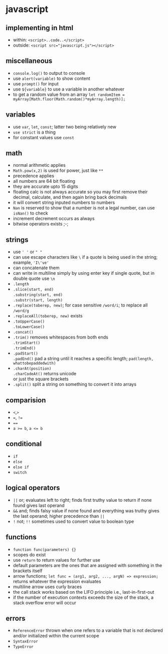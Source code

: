 # javascript

## implementing in html
* within: `<script>..code..</script>`  
* outside: `<script src="javascript.js"></script>`  

## miscellaneous
* `console.log()` to output to console
* use `alert(variable)` to show content
* use `prompt()` for input
* use `${variable}` to use a variable in another whatever
* to get a random value from an array `let randomItem = myArray[Math.floor(Math.random()*myArray.length)];`

## variables
* use `var`, `let`, `const`; latter two being relatively new  
* `use strict` is a thing  
* for constant values use `const`

## math
* normal arithmetic applies
* `Math.pow(x,2)` is used for power, just like `**`
* precedence applies
* all numbers are 64 bit floating
* they are accurate upto 15 digits
* floating calc is not always accurate so you may first remove their decimal, calculate, and then again bring back decimals
* it will convert string inputed numbers to numbers
* `Nan` is reserved to show that a number is not a legal number, can use `isNan()` to check
* increment decrement occurs as always
* bitwise operators exists ;-;

## strings
* use `' '` or `" "`
* can use escape characters like `\` if a quote is being used in the string; example, `'I\'ve'`
* can concatenate them
* can write in multiline simply by using enter key if single quote, but in double quote use `\n`
* `.length`
* `.slice(start, end)`  
 `.substring(start, end)`  
  `.substr(start, length)`
* `.replace(toberep, new)`; for case sensitive `/word/i`; to replace all `/word/g`
* `.replaceAll(toberep, new)` exists
* `.toUpperCase()`  
 `.toLowerCase()`
* `.concat()`
* `.trim()` removes whitespaces from both ends  
 `.trimStart()`  
 `.trimEnd()`
* `.padStart()`  
 `.padEnd()`
 pad a string until it reaches a specific length; `pad(length, whattobepaddedwith)`
* `.charAt(position)`  
 `.charCodeAt()` returns unicode  
  or just the square brackets
* `.split()` split a string on something to convert it into arrays

## comparision
* `<`,`>`
* `=`, `!=`
* `==`
* `a >= b`, `a <= b`

## conditional
* `if`
* `else`
* `else if`
* `switch`

## logical operators
* `||` or; evaluates left to right; finds first truthy value to return if none found gives last operand
* `&&` and; finds falsy value if none found and everything was truthy gives the last operand; higher precedence than `||`
* `!` not; `!!` sometimes used to convert value to boolean type

## functions
* `function func(parameters) {}`
* scopes do exist
* use `return` to return values for further use
* default parameters are the ones that are assigned with something in the brackets itself
* arrow functions; `let func = (arg1, arg2, ..., argN) => expression;` returns whatever the expression evaluates
* multiline arrow uses curly braces
* the call stack works based on the LIFO principle i.e., last-in-first-out
* if the number of execution contexts exceeds the size of the stack, a stack overflow error will occur

## errors
* `ReferenceError` thrown when one refers to a variable that is not declared and/or initialized within the current scope
* `SyntaxError`
* `TypeError`